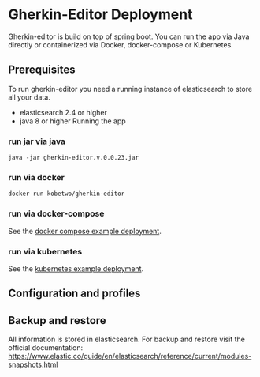 # Gherkin-Editor Deployment
Gherkin-editor is build on top of spring boot. You can run the app via Java directly or containerized via Docker, docker-compose or Kubernetes.

## Prerequisites
To run gherkin-editor you need a running instance of elasticsearch to store all your data.
- elasticsearch 2.4 or higher
- java 8 or higher
 Running the app
### run jar via java

```
java -jar gherkin-editor.v.0.0.23.jar
```

### run via docker
```
docker run kobetwo/gherkin-editor
```
### run via docker-compose
See the [docker compose example deployment](./docker-compose).

### run via kubernetes
See the [kubernetes example deployment](./kubernetes).

## Configuration and profiles

## Backup and restore
All information is stored in elasticsearch. For backup and restore visit the official documentation: 
https://www.elastic.co/guide/en/elasticsearch/reference/current/modules-snapshots.html
